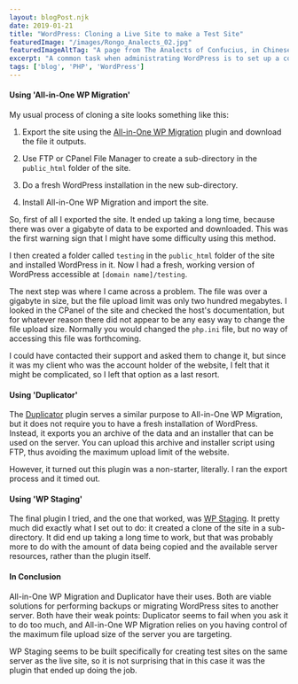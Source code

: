 ```yaml
---
layout: blogPost.njk
date: 2019-01-21
title: "WordPress: Cloning a Live Site to make a Test Site"
featuredImage: "/images/Rongo_Analects_02.jpg"
featuredImageAltTag: "A page from The Analects of Confucius, in Chinese script."
excerpt: "A common task when administrating WordPress is to set up a copy of an existing site in a sub-directory of the same server, which can be used to test potentially site-breaking changes (such as plugin updates). I recently had to do this on a website with a particularly large amount of data, and my usual technique of cloning a WordPress site was not sufficient. In this article I will be documenting what I learned from this job."
tags: ['blog', 'PHP', 'WordPress']
---
```


#### Using 'All-in-One WP Migration'

My usual process of cloning a site looks something like this:

1. Export the site using the [All-in-One WP Migration](https://wordpress.org/plugins/all-in-one-wp-migration/) plugin and download the file it outputs.

2. Use FTP or CPanel File Manager to create a sub-directory in the `public_html` folder of the site.

3. Do a fresh WordPress installation in the new sub-directory.

4. Install All-in-One WP Migration and import the site.

So, first of all I exported the site. It ended up taking a long time, because there was over a gigabyte of data to be exported and downloaded. This was the first warning sign that I might have some difficulty using this method.

I then created a folder called `testing` in the `public_html` folder of the site and installed WordPress in it. Now I had a fresh, working version of WordPress accessible at `[domain name]/testing`.

The next step was where I came across a problem. The file was over a gigabyte in size, but the file upload limit was only two hundred megabytes. I looked in the CPanel of the site and checked the host's documentation, but for whatever reason there did not appear to be any easy way to change the file upload size. Normally you would changed the `php.ini` file, but no way of accessing this file was forthcoming.

I could have contacted their support and asked them to change it, but since it was my client who was the account holder of the website, I felt that it might be complicated, so I left that option as a last resort.

#### Using 'Duplicator'

The [Duplicator](https://wordpress.org/plugins/duplicator/) plugin serves a similar purpose to All-in-One WP Migration, but it does not require you to have a fresh installation of WordPress. Instead, it exports you an archive of the data and an installer that can be used on the server. You can upload this archive and installer script using FTP, thus avoiding the maximum upload limit of the website.

However, it turned out this plugin was a non-starter, literally. I ran the export process and it timed out.

#### Using 'WP Staging'

The final plugin I tried, and the one that worked, was [WP Staging](https://wordpress.org/plugins/wp-staging/). It pretty much did exactly what I set out to do: it created a clone of the site in a sub-directory. It did end up taking a long time to work, but that was probably more to do with the amount of data being copied and the available server resources, rather than the plugin itself.

#### In Conclusion

All-in-One WP Migration and Duplicator have their uses. Both are viable solutions for performing backups or migrating WordPress sites to another server. Both have their weak points: Duplicator seems to fail when you ask it to do too much, and All-in-One WP Migration relies on you having control of the maximum file upload size of the server you are targeting.

WP Staging seems to be built specifically for creating test sites on the same server as the live site, so it is not surprising that in this case it was the plugin that ended up doing the job.

